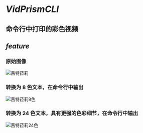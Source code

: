 # ***VidPrismCLI***
命令行中打印的彩色视频
---
## ***feature***
### 原始图像
![茜特菈莉](https://github.com/user-attachments/assets/6dc1ada8-ea23-495c-ad98-14bdb23dfe9e)
### 转换为 8 色文本，在命令行中输出
![茜特菈莉8色](https://github.com/user-attachments/assets/53b3ee6e-afdf-4099-80cd-9d4af54aa31f)
### 转换为 24 色文本，具有更强的色彩细节，在命令行中输出
![茜特菈莉24色](https://github.com/user-attachments/assets/863f2b0b-3655-4b9b-a4a1-4399e3993ef9)


